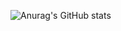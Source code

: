 ![Anurag's GitHub stats](https://github-readme-stats.vercel.app/api?username=Jaedsonn&show=reviews,discussions_started,discussions_answered,prs_merged,prs_merged_percentage)
